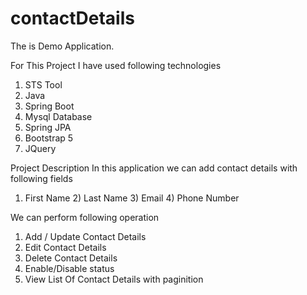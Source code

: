 # contactDetails
The is Demo Application.

For This Project I have used following technologies
1) STS Tool
2) Java
3) Spring Boot
4) Mysql Database
5) Spring JPA
6) Bootstrap 5
7) JQuery

Project Description
In this application we can add contact details with following fields
1) First Name 2) Last Name 3) Email 4) Phone Number

We can perform following operation 
1) Add / Update Contact Details
2) Edit Contact Details
3) Delete Contact Details
4) Enable/Disable status
5) View List Of Contact Details with paginition
